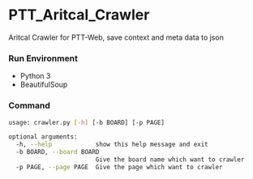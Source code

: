 # PTT_Aritcal_Crawler
Aritcal Crawler for PTT-Web, save context and meta data to json

### Run Environment
* Python 3
* BeautifulSoup

### Command

```sh
usage: crawler.py [-h] [-b BOARD] [-p PAGE]

optional arguments:
  -h, --help            show this help message and exit
  -b BOARD, --board BOARD
                        Give the board name which want to crawler
  -p PAGE, --page PAGE  Give the page which want to crawler
```
